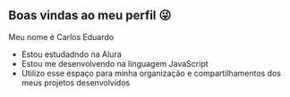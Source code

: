 ## Boas vindas ao meu perfil 😜

Meu nome é Carlos Eduardo

- Estou estudadndo na Alura
- Estou me desenvolvendo na linguagem JavaScript
- Utilizo esse espaço para minha organização e compartilhamentos dos meus projetos desenvolvidos

